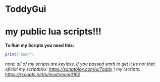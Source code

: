# ToddyGui
# my public lua scripts!!!

**To Run my Scripts you need this:**

```lua
print("soon")
```


*note: all of my scripts are keyless, if you passed smth to get it its not that oficial*
*my scriptblox: https://scriptblox.com/u/Toddy | my rscripts: https://rscripts.net/u/mushroom0162*

